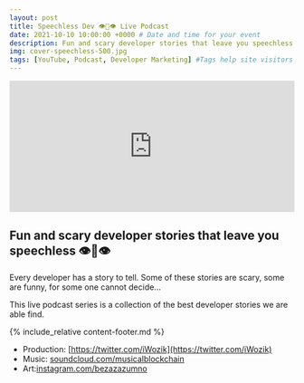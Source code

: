 ```yaml
---
layout: post
title: Speechless Dev 👁👄👁 Live Podcast
date: 2021-10-10 10:00:00 +0000 # Date and time for your event
description: Fun and scary developer stories that leave you speechless 👁👄👁 # Post description
img: cover-speechless-500.jpg
tags: [YouTube, Podcast, Developer Marketing] #Tags help site visitors find events. Add an own tag i.e. DevrelFolks and a city, if you feel like it 
---
```


<iframe src="https://open.spotify.com/embed-podcast/show/7qNeTT5cLYbnyInDvddAW5" width="100%" height="232" frameborder="0" allowtransparency="true" allow="encrypted-media"></iframe>

## Fun and scary developer stories that leave you speechless 👁👄👁

Every developer has a story to tell. Some of these stories are scary, some are funny, for some one cannot decide... 

This live podcast series is a collection of the best developer stories we are able find.

{% include_relative content-footer.md %}

* Production: [https://twitter.com/iWozik](https://twitter.com/iWozik)
* Music: [soundcloud.com/musicalblockchain](https://soundcloud.com/musicalblockchain/)
* Art:[instagram.com/bezazazumno](https://www.instagram.com/bezazazumno)